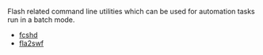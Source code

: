 Flash related command line utilities which can be used for automation tasks run in a batch mode.

  * [fcshd](FCSHD.md)
  * [fla2swf](Fla2Swf.md)